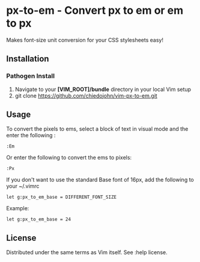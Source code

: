 **px-to-em**  -  Convert px to em or em to px
==================================
Makes font-size unit conversion for your CSS stylesheets easy!

Installation
------------------------
### Pathogen Install
1. Navigate to your **[VIM_ROOT]/bundle** directory in your local Vim setup
2. git clone https://github.com/chiedojohn/vim-px-to-em.git


Usage
-------------------------
To convert the pixels to ems, select a block of text in visual mode and the enter the following :

```
:Em
```

Or enter the following to convert the ems to pixels:

```
:Px
```

If you don't want to use the standard Base font of 16px, add the following to your ~/.vimrc

```
let g:px_to_em_base = DIFFERENT_FONT_SIZE
```

Example:

```
let g:px_to_em_base = 24
```

License
------------------------------------------------------
Distributed under the same terms as Vim itself. See :help license.
